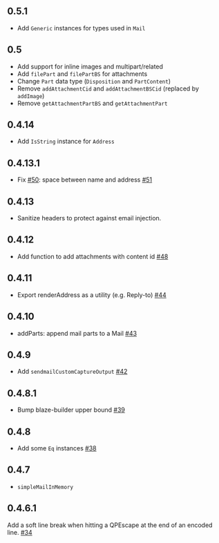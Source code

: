 ## 0.5.1

* Add `Generic` instances for types used in `Mail`

## 0.5

* Add support for inline images and multipart/related
* Add `filePart` and `filePartBS` for attachments
* Change `Part` data type (`Disposition` and `PartContent`)
* Remove `addAttachmentCid` and `addAttachmentBSCid` (replaced by `addImage`)
* Remove `getAttachmentPartBS` and `getAttachmentPart`

## 0.4.14

* Add `IsString` instance for `Address`

## 0.4.13.1

* Fix [#50](https://github.com/snoyberg/mime-mail/issues/50): space between name and address [#51](https://github.com/snoyberg/mime-mail/pull/51)

## 0.4.13

* Sanitize headers to protect against email injection.

## 0.4.12

* Add function to add attachments with content id [#48](https://github.com/snoyberg/mime-mail/pull/48)

## 0.4.11

* Export renderAddress as a utility (e.g. Reply-to) [#44](https://github.com/snoyberg/mime-mail/pull/44)

## 0.4.10

* addParts: append mail parts to a Mail [#43](https://github.com/snoyberg/mime-mail/pull/43)

## 0.4.9

* Add `sendmailCustomCaptureOutput` [#42](https://github.com/snoyberg/mime-mail/pull/42)

## 0.4.8.1

* Bump blaze-builder upper bound [#39](https://github.com/snoyberg/mime-mail/pull/39)

## 0.4.8

* Add some `Eq` instances [#38](https://github.com/snoyberg/mime-mail/pull/38)

## 0.4.7

* `simpleMailInMemory`

## 0.4.6.1

Add a soft line break when hitting a QPEscape at the end of an encoded line. [#34](https://github.com/snoyberg/mime-mail/pull/34)
